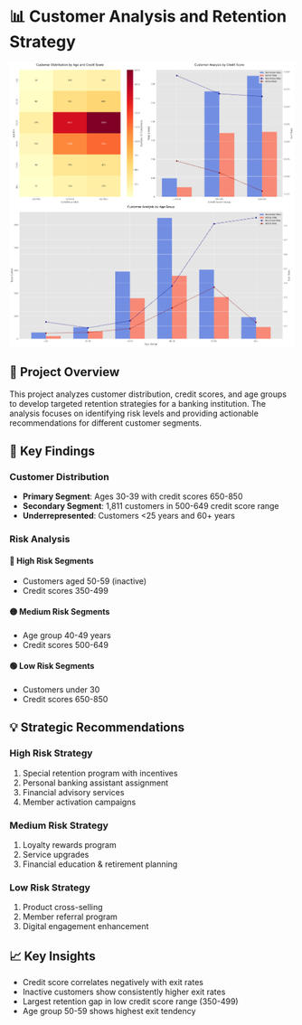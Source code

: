 # 📊 Customer Analysis and Retention Strategy
![Banking Analytics](analysis.png)

## 📌 Project Overview
This project analyzes customer distribution, credit scores, and age groups to develop targeted retention strategies for a banking institution. The analysis focuses on identifying risk levels and providing actionable recommendations for different customer segments.

## 🎯 Key Findings

### Customer Distribution
- **Primary Segment**: Ages 30-39 with credit scores 650-850
- **Secondary Segment**: 1,811 customers in 500-649 credit score range
- **Underrepresented**: Customers <25 years and 60+ years

### Risk Analysis
#### 🔴 High Risk Segments
- Customers aged 50-59 (inactive)
- Credit scores 350-499

#### 🟡 Medium Risk Segments
- Age group 40-49 years
- Credit scores 500-649

#### 🟢 Low Risk Segments
- Customers under 30
- Credit scores 650-850

## 💡 Strategic Recommendations

### High Risk Strategy
1. Special retention program with incentives
2. Personal banking assistant assignment
3. Financial advisory services
4. Member activation campaigns

### Medium Risk Strategy
1. Loyalty rewards program
2. Service upgrades
3. Financial education & retirement planning

### Low Risk Strategy
1. Product cross-selling
2. Member referral program
3. Digital engagement enhancement

## 📈 Key Insights
- Credit score correlates negatively with exit rates
- Inactive customers show consistently higher exit rates
- Largest retention gap in low credit score range (350-499)
- Age group 50-59 shows highest exit tendency